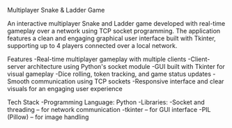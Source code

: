 Multiplayer Snake & Ladder Game

An interactive multiplayer Snake and Ladder game developed with real-time gameplay over a network using TCP socket programming. The application features a clean and engaging graphical user interface built with Tkinter, supporting up to 4 players connected over a local network.

Features
-Real-time multiplayer gameplay with multiple clients
-Client-server architecture using Python's socket module
-GUI built with Tkinter for visual gameplay
-Dice rolling, token tracking, and game status updates
-Smooth communication using TCP sockets
-Responsive interface and clear visuals for an engaging user experience

Tech Stack
-Programming Language: Python
-Libraries:
-Socket and threading – for network communication
-tkinter – for GUI interface
-PIL (Pillow) – for image handling

